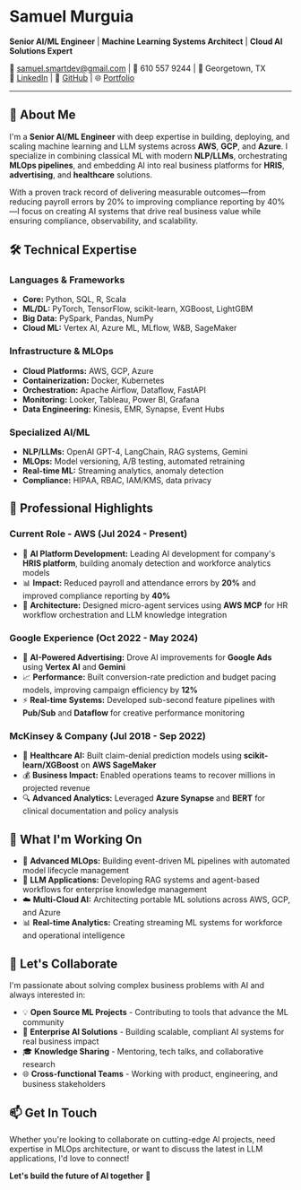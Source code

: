 # Samuel Murguia

**Senior AI/ML Engineer** | **Machine Learning Systems Architect** | **Cloud AI Solutions Expert**

📧 samuel.smartdev@gmail.com | 📱 610 557 9244 | 📍 Georgetown, TX  
🔗 [LinkedIn](https://www.linkedin.com/in/samuel-murguia-539893380/) | 🐙 [GitHub](https://github.com/samuelmurguia) | 🌐 [Portfolio](https://samuelmurguia.github.io)

---

## 🚀 About Me

I'm a **Senior AI/ML Engineer** with deep expertise in building, deploying, and scaling machine learning and LLM systems across **AWS**, **GCP**, and **Azure**. I specialize in combining classical ML with modern **NLP/LLMs**, orchestrating **MLOps pipelines**, and embedding AI into real business platforms for **HRIS**, **advertising**, and **healthcare** solutions.

With a proven track record of delivering measurable outcomes—from reducing payroll errors by 20% to improving compliance reporting by 40%—I focus on creating AI systems that drive real business value while ensuring compliance, observability, and scalability.

## 🛠️ Technical Expertise

### **Languages & Frameworks**
- **Core:** Python, SQL, R, Scala
- **ML/DL:** PyTorch, TensorFlow, scikit-learn, XGBoost, LightGBM
- **Big Data:** PySpark, Pandas, NumPy
- **Cloud ML:** Vertex AI, Azure ML, MLflow, W&B, SageMaker

### **Infrastructure & MLOps**
- **Cloud Platforms:** AWS, GCP, Azure
- **Containerization:** Docker, Kubernetes
- **Orchestration:** Apache Airflow, Dataflow, FastAPI
- **Monitoring:** Looker, Tableau, Power BI, Grafana
- **Data Engineering:** Kinesis, EMR, Synapse, Event Hubs

### **Specialized AI/ML**
- **NLP/LLMs:** OpenAI GPT-4, LangChain, RAG systems, Gemini
- **MLOps:** Model versioning, A/B testing, automated retraining
- **Real-time ML:** Streaming analytics, anomaly detection
- **Compliance:** HIPAA, RBAC, IAM/KMS, data privacy

## 💼 Professional Highlights

### **Current Role - AWS (Jul 2024 - Present)**
- 🎯 **AI Platform Development:** Leading AI development for company's **HRIS platform**, building anomaly detection and workforce analytics models
- 📊 **Impact:** Reduced payroll and attendance errors by **20%** and improved compliance reporting by **40%**
- 🔧 **Architecture:** Designed micro-agent services using **AWS MCP** for HR workflow orchestration and LLM knowledge integration

### **Google Experience (Oct 2022 - May 2024)**
- 🚀 **AI-Powered Advertising:** Drove AI improvements for **Google Ads** using **Vertex AI** and **Gemini**
- 📈 **Performance:** Built conversion-rate prediction and budget pacing models, improving campaign efficiency by **12%**
- ⚡ **Real-time Systems:** Developed sub-second feature pipelines with **Pub/Sub** and **Dataflow** for creative performance monitoring

### **McKinsey & Company (Jul 2018 - Sep 2022)**
- 🏥 **Healthcare AI:** Built claim-denial prediction models using **scikit-learn/XGBoost** on **AWS SageMaker**
- 💰 **Business Impact:** Enabled operations teams to recover millions in projected revenue
- 🔍 **Advanced Analytics:** Leveraged **Azure Synapse** and **BERT** for clinical documentation and policy analysis

## 🌟 What I'm Working On

- 🤖 **Advanced MLOps:** Building event-driven ML pipelines with automated model lifecycle management
- 🧠 **LLM Applications:** Developing RAG systems and agent-based workflows for enterprise knowledge management  
- ☁️ **Multi-Cloud AI:** Architecting portable ML solutions across AWS, GCP, and Azure
- 📊 **Real-time Analytics:** Creating streaming ML systems for workforce and operational intelligence

## 🤝 Let's Collaborate

I'm passionate about solving complex business problems with AI and always interested in:

- 💡 **Open Source ML Projects** - Contributing to tools that advance the ML community
- 🏢 **Enterprise AI Solutions** - Building scalable, compliant AI systems for real business impact  
- 🎓 **Knowledge Sharing** - Mentoring, tech talks, and collaborative research
- 🌐 **Cross-functional Teams** - Working with product, engineering, and business stakeholders

## 📫 Get In Touch

Whether you're looking to collaborate on cutting-edge AI projects, need expertise in MLOps architecture, or want to discuss the latest in LLM applications, I'd love to connect!

**Let's build the future of AI together** 🚀
